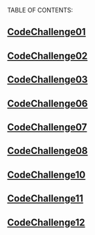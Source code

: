 TABLE OF CONTENTS:


## [CodeChallenge01](python/401CodeChallenge/CodeChallenge01)
## [CodeChallenge02](python/401CodeChallenge/CodeChallenge02)
## [CodeChallenge03](python/401CodeChallenge/CodeChallenge03)
## [CodeChallenge06](python/401CodeChallenge/CodeChallenge06/README.md)
## [CodeChallenge07](python/401CodeChallenge/CodeChallenge07/README.md)
## [CodeChallenge08](python/401CodeChallenge/CodeChallenge08/README.md)
## [CodeChallenge10](python/401CodeChallenge/CodeChallenge10/README.md)
## [CodeChallenge11](python/401CodeChallenge/CodeChallenge11/README.md)
## [CodeChallenge12](python/401CodeChallenge/CodeChallenge12/README.md)
